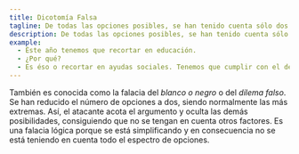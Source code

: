 ```yaml
---
title: Dicotomía Falsa
tagline: De todas las opciones posibles, se han tenido cuenta sólo dos.
description: De todas las opciones posibles, se han tenido cuenta sólo dos.
example:
  - Éste año tenemos que recortar en educación.
  - ¿Por qué?
  - Es éso o recortar en ayudas sociales. Tenemos que cumplir con el déficit.
---
```

También es conocida como la falacia del *blanco o negro* o del *dilema falso*. Se han reducido el número de opciones a dos, siendo normalmente las más extremas. Así, el atacante acota el argumento y oculta las demás posibilidades, consiguiendo que no se tengan en cuenta otros factores. Es una falacia lógica porque se está simplificando y en consecuencia no se está teniendo en cuenta todo el espectro de opciones.
